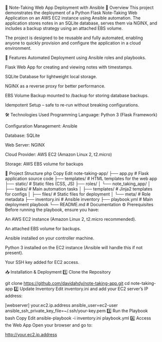 📓 Note-Taking Web App Deployment with Ansible
📖 Overview
This project demonstrates the deployment of a Python Flask Note-Taking Web Application on an AWS EC2 instance using Ansible automation.
The application stores notes in an SQLite database, serves them via NGINX, and includes a backup strategy using an attached EBS volume.

The project is designed to be reusable and fully automated, enabling anyone to quickly provision and configure the application in a cloud environment.

🚀 Features
Automated Deployment using Ansible roles and playbooks.

Flask Web App for creating and viewing notes with timestamps.

SQLite Database for lightweight local storage.

NGINX as a reverse proxy for better performance.

EBS Volume Backup mounted to /backup for storing database backups.

Idempotent Setup – safe to re-run without breaking configurations.

🛠️ Technologies Used
Programming Language: Python 3 (Flask Framework)

Configuration Management: Ansible

Database: SQLite

Web Server: NGINX

Cloud Provider: AWS EC2 (Amazon Linux 2, t2.micro)

Storage: AWS EBS volume for backups

📂 Project Structure
php
Copy
Edit
note-taking-app/
├── app.py               # Flask application source code
├── templates/           # HTML templates for the web app
├── static/               # Static files (CSS, JS)
├── roles/
│   └── note_taking_app/
│       ├── tasks/        # Main automation tasks
│       ├── templates/    # Jinja2 templates for configs
│       ├── files/        # Static files for deployment
│       └── meta/         # Role metadata
├── inventory.ini         # Ansible inventory
├── playbook.yml          # Main deployment playbook
└── README.md             # Documentation
⚙️ Prerequisites
Before running the playbook, ensure you have:

An AWS EC2 instance (Amazon Linux 2, t2.micro recommended).

An attached EBS volume for backups.

Ansible installed on your controller machine.

Python 3 installed on the EC2 instance (Ansible will handle this if not present).

Your SSH key added for EC2 access.

📥 Installation & Deployment
1️⃣ Clone the Repository

git clone https://github.com/davidahdy/note-taking-app.git
cd note-taking-app
2️⃣ Update Inventory
Edit inventory.ini and add your EC2 server’s IP address:

[webserver]
your.ec2.ip.address ansible_user=ec2-user ansible_ssh_private_key_file=~/.ssh/your-key.pem
3️⃣ Run the Playbook
bash
Copy
Edit
ansible-playbook -i inventory.ini playbook.yml
4️⃣ Access the Web App
Open your browser and go to:

http://your.ec2.ip.address
